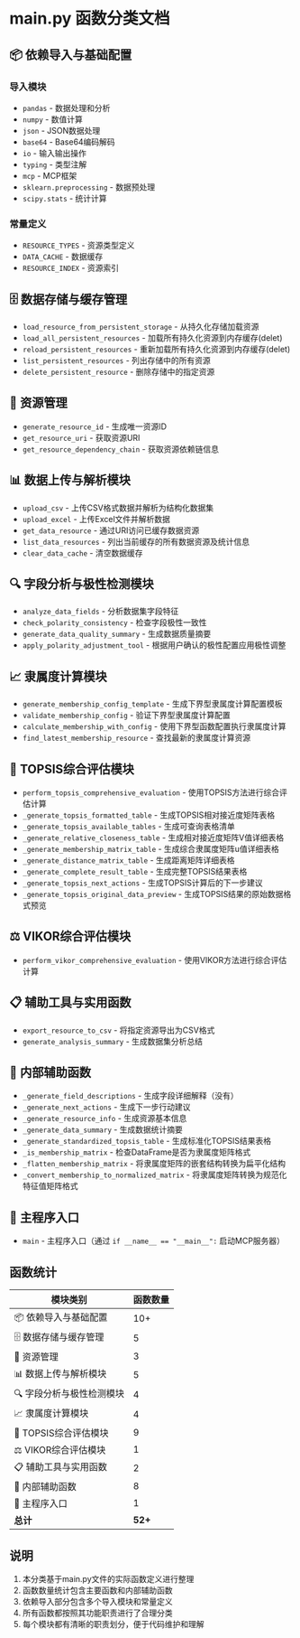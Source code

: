 # main.py 函数分类文档

## 📦 依赖导入与基础配置

### 导入模块
- `pandas` - 数据处理和分析
- `numpy` - 数值计算
- `json` - JSON数据处理
- `base64` - Base64编码解码
- `io` - 输入输出操作
- `typing` - 类型注解
- `mcp` - MCP框架
- `sklearn.preprocessing` - 数据预处理
- `scipy.stats` - 统计计算

### 常量定义
- `RESOURCE_TYPES` - 资源类型定义
- `DATA_CACHE` - 数据缓存
- `RESOURCE_INDEX` - 资源索引

## 🗄️ 数据存储与缓存管理
- `load_resource_from_persistent_storage` - 从持久化存储加载资源
- `load_all_persistent_resources` - 加载所有持久化资源到内存缓存(delet)
- `reload_persistent_resources` - 重新加载所有持久化资源到内存缓存(delet)
- `list_persistent_resources` - 列出存储中的所有资源
- `delete_persistent_resource` - 删除存储中的指定资源

## 🔧 资源管理
- `generate_resource_id` - 生成唯一资源ID
- `get_resource_uri` - 获取资源URI
- `get_resource_dependency_chain` - 获取资源依赖链信息

## 📊 数据上传与解析模块
- `upload_csv` - 上传CSV格式数据并解析为结构化数据集
- `upload_excel` - 上传Excel文件并解析数据
- `get_data_resource` - 通过URI访问已缓存数据资源
- `list_data_resources` - 列出当前缓存的所有数据资源及统计信息
- `clear_data_cache` - 清空数据缓存

## 🔍 字段分析与极性检测模块
- `analyze_data_fields` - 分析数据集字段特征
- `check_polarity_consistency` - 检查字段极性一致性
- `generate_data_quality_summary` - 生成数据质量摘要
- `apply_polarity_adjustment_tool` - 根据用户确认的极性配置应用极性调整

## 📈 隶属度计算模块
- `generate_membership_config_template` - 生成下界型隶属度计算配置模板
- `validate_membership_config` - 验证下界型隶属度计算配置
- `calculate_membership_with_config` - 使用下界型函数配置执行隶属度计算
- `find_latest_membership_resource` - 查找最新的隶属度计算资源

## 🎯 TOPSIS综合评估模块
- `perform_topsis_comprehensive_evaluation` - 使用TOPSIS方法进行综合评估计算
- `_generate_topsis_formatted_table` - 生成TOPSIS相对接近度矩阵表格 
- `_generate_topsis_available_tables` - 生成可查询表格清单
- `_generate_relative_closeness_table` - 生成相对接近度矩阵V值详细表格
- `_generate_membership_matrix_table` - 生成综合隶属度矩阵u值详细表格
- `_generate_distance_matrix_table` - 生成距离矩阵详细表格
- `_generate_complete_result_table` - 生成完整TOPSIS结果表格
- `_generate_topsis_next_actions` - 生成TOPSIS计算后的下一步建议
- `_generate_topsis_original_data_preview` - 生成TOPSIS结果的原始数据格式预览

## ⚖️ VIKOR综合评估模块
- `perform_vikor_comprehensive_evaluation` - 使用VIKOR方法进行综合评估计算

## 📋 辅助工具与实用函数
- `export_resource_to_csv` - 将指定资源导出为CSV格式
- `generate_analysis_summary` - 生成数据集分析总结

## 🔧 内部辅助函数
- `_generate_field_descriptions` - 生成字段详细解释（没有）
- `_generate_next_actions` - 生成下一步行动建议
- `_generate_resource_info` - 生成资源基本信息
- `_generate_data_summary` - 生成数据统计摘要
- `_generate_standardized_topsis_table` - 生成标准化TOPSIS结果表格
- `_is_membership_matrix` - 检查DataFrame是否为隶属度矩阵格式
- `_flatten_membership_matrix` - 将隶属度矩阵的嵌套结构转换为扁平化结构
- `_convert_membership_to_normalized_matrix` - 将隶属度矩阵转换为规范化特征值矩阵格式

## 🚀 主程序入口
- `main` - 主程序入口（通过 `if __name__ == "__main__":` 启动MCP服务器）

## 函数统计

| 模块类别 | 函数数量 |
|---------|---------|
| 📦 依赖导入与基础配置 | 10+ |
| 🗄️ 数据存储与缓存管理 | 5 |
| 🔧 资源管理 | 3 |
| 📊 数据上传与解析模块 | 5 |
| 🔍 字段分析与极性检测模块 | 4 |
| 📈 隶属度计算模块 | 4 |
| 🎯 TOPSIS综合评估模块 | 9 |
| ⚖️ VIKOR综合评估模块 | 1 |
| 📋 辅助工具与实用函数 | 2 |
| 🔧 内部辅助函数 | 8 |
| 🚀 主程序入口 | 1 |
| **总计** | **52+** |

## 说明

1. 本分类基于main.py文件的实际函数定义进行整理
2. 函数数量统计包含主要函数和内部辅助函数
3. 依赖导入部分包含多个导入模块和常量定义
4. 所有函数都按照其功能职责进行了合理分类
5. 每个模块都有清晰的职责划分，便于代码维护和理解